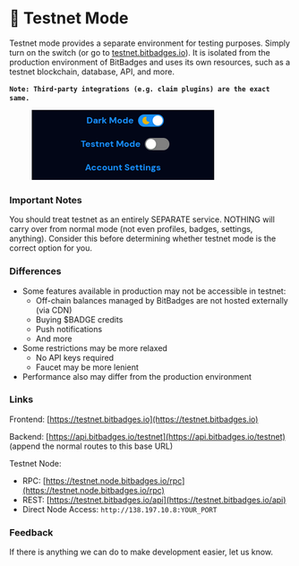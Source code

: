 # 🧪 Testnet Mode

Testnet mode provides a separate environment for testing purposes. Simply turn on the switch (or go to [testnet.bitbadges.io](https://testnet.bitbadges.io)). It is isolated from the production environment of BitBadges and uses its own resources, such as a testnet blockchain, database, API, and more.

<pre><code><strong>Note: Third-party integrations (e.g. claim plugins) are the exact same.
</strong></code></pre>

<figure><img src="../.gitbook/assets/image (1) (1) (1) (1) (1) (1) (1) (1) (1) (1) (1) (1) (1) (1) (1) (1) (1) (1) (1) (1) (1) (1) (1) (1) (1) (1) (1) (1) (1) (1) (1) (1) (1) (1) (1) (1) (1) (1) (1) (1) (1) (1) (1) (1) (1) (1) (1) (1) (1) (1) (1) (1).png" alt=""><figcaption></figcaption></figure>

### Important Notes

You should treat testnet as an entirely SEPARATE service. NOTHING will carry over from normal mode (not even profiles, badges, settings, anything). Consider this before determining whether testnet mode is the correct option for you.

### Differences

* Some features available in production may not be accessible in testnet:
  * Off-chain balances managed by BitBadges are not hosted externally (via CDN)
  * Buying $BADGE credits
  * Push notifications
  * And more
* Some restrictions may be more relaxed
  * No API keys required
  * Faucet may be more lenient
* Performance also may differ from the production environment

### Links

Frontend: [https://testnet.bitbadges.io](https://testnet.bitbadges.io)

Backend: [https://api.bitbadges.io/testnet](https://api.bitbadges.io/testnet) (append the normal routes to this base URL)

Testnet Node:

* RPC: [https://testnet.node.bitbadges.io/rpc](https://testnet.node.bitbadges.io/rpc)
* REST: [https://testnet.bitbadges.io/api](https://testnet.bitbadges.io/api)
* Direct Node Access: `http://138.197.10.8:YOUR_PORT`

### Feedback

If there is anything we can do to make development easier, let us know.
